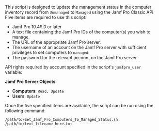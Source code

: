 This script is designed to update the management status in the computer inventory record from `Unmanaged` to `Managed` using the Jamf Pro Classic API. Five items are required to use this script:

* Jamf Pro 10.49.0 or later
* A text file containing the Jamf Pro IDs of the computer(s) you wish to manage.
* The URL of the appropriate Jamf Pro server.
* The username of an account on the Jamf Pro server with sufficient privileges to set computers to `managed`.
* The password for the relevant account on the Jamf Pro server.

API rights required by account specified in the script's `jamfpro_user` variable:

**Jamf Pro Server Objects**:

* **Computers**: `Read, Update`
* **Users**: `Update`

Once the five specified items are available, the script can be run using the following command:

`/path/to/Set_Jamf_Pro_Computers_To_Managed_Status.sh /path/to/text_filename_here.txt`
